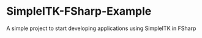 # SimpleITK-FSharp-Example
A simple project to start developing applications using SimpleITK in FSharp
